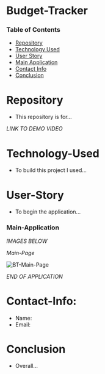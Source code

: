 # Budget-Tracker

### Table of Contents 

* [Repository](#Repository) 
* [Technology Used](#Technology-Used) 
* [User Story](#User-Story)
* [Main Application](#Main-Application)
* [Contact Info](#Contact-Info)
* [Conclusion](#Conclusion)

# Repository

- This repository is for...

*LINK TO DEMO VIDEO*


# Technology-Used

- To build this project I used...

# User-Story

- To begin the application...


### Main-Application

*IMAGES BELOW*

*Main-Page*
 <!-- insert images -->
 ![BT-Main-Page](https://user-images.githubusercontent.com/73864182/116773157-98814100-aa08-11eb-9aca-90f38b86fdf5.png)


*END OF APPLICATION*

# Contact-Info:

- Name: 
- Email: 

# Conclusion

- Overall...